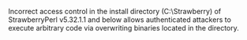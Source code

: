 Incorrect access control in the install directory (C:\Strawberry) of StrawberryPerl v5.32.1.1 and below allows authenticated attackers to execute arbitrary code via overwriting binaries located in the directory.

